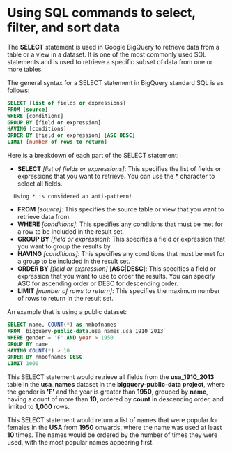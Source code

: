 # Using SQL commands to select, filter, and sort data

The **SELECT** statement is used in Google BigQuery to retrieve data from a table or a view in a dataset. It is one of the most commonly used SQL statements and is used to retrieve a specific subset of data from one or more tables.

The general syntax for a SELECT statement in BigQuery standard SQL is as follows:

```sql
SELECT [list of fields or expressions]
FROM [source]
WHERE [conditions]
GROUP BY [field or expression]
HAVING [conditions]
ORDER BY [field or expression] [ASC|DESC]
LIMIT [number of rows to return]
```

Here is a breakdown of each part of the SELECT statement:
- **SELECT** *[list of fields or expressions]*: This specifies the list of fields or expressions that you want to retrieve. You can use the * character to select all fields.   
```
  Using * is considered an anti-pattern!
```
- **FROM** *[source]*: This specifies the source table or view that you want to retrieve data from.
- **WHERE** *[conditions]*: This specifies any conditions that must be met for a row to be included in the result set.
- **GROUP BY** *[field or expression]*: This specifies a field or expression that you want to group the results by.
- **HAVING** *[conditions]*: This specifies any conditions that must be met for a group to be included in the result set.
- **ORDER BY** *[field or expression]* [**ASC**|**DESC**]: This specifies a field or expression that you want to use to order the results. You can specify ASC for ascending order or DESC for descending order.
- **LIMIT** *[number of rows to return]*: This specifies the maximum number of rows to return in the result set.

An example that is using a public dataset:
```sql
SELECT name, COUNT(*) as nmbofnames
FROM `bigquery-public-data.usa_names.usa_1910_2013`
WHERE gender = 'F' AND year > 1950
GROUP BY name
HAVING COUNT(*) > 10
ORDER BY nmbofnames DESC
LIMIT 1000
```

This SELECT statement would retrieve all fields from the **usa_1910_2013** table in the **usa_names** dataset in the **bigquery-public-data project**, where the gender is **'F'** and the year is greater than **1950**, grouped by **name**, having a count of more than **10**, ordered by **count** in descending order, and limited to **1,000** rows.

This SELECT statement would return a list of names that were popular for females in the **USA** from **1950** onwards, where the name was used at least **10** times. The names would be ordered by the number of times they were used, with the most popular names appearing first.

